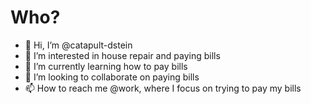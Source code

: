 # Who?

- 👋 Hi, I’m @catapult-dstein
- 👀 I’m interested in house repair and paying bills
- 🌱 I’m currently learning how to pay bills
- 💞️ I’m looking to collaborate on paying bills
- 📫 How to reach me @work, where I focus on trying to pay my bills

<!---
catapult-dstein/catapult-dstein is a ✨ special ✨ repository because its `README.md` (this file) appears on your GitHub profile.
You can click the Preview link to take a look at your changes.
--->
